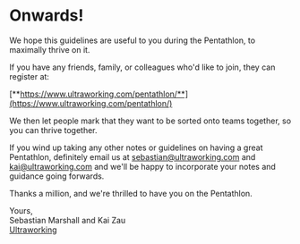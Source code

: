 # Onwards!

We hope this guidelines are useful to you during the Pentathlon, to maximally thrive on it.

If you have any friends, family, or colleagues who'd like to join, they can register at:

[**https://www.ultraworking.com/pentathlon/**](https://www.ultraworking.com/pentathlon/)

We then let people mark that they want to be sorted onto teams together, so you can thrive together.

If you wind up taking any other notes or guidelines on having a great Pentathlon, definitely email us at sebastian@ultraworking.com and kai@ultraworking.com and we'll be happy to incorporate your notes and guidance going forwards.

Thanks a million, and we're thrilled to have you on the Pentathlon.

Yours,  
Sebastian Marshall and Kai Zau  
[Ultraworking](https://www.ultraworking.com/)

